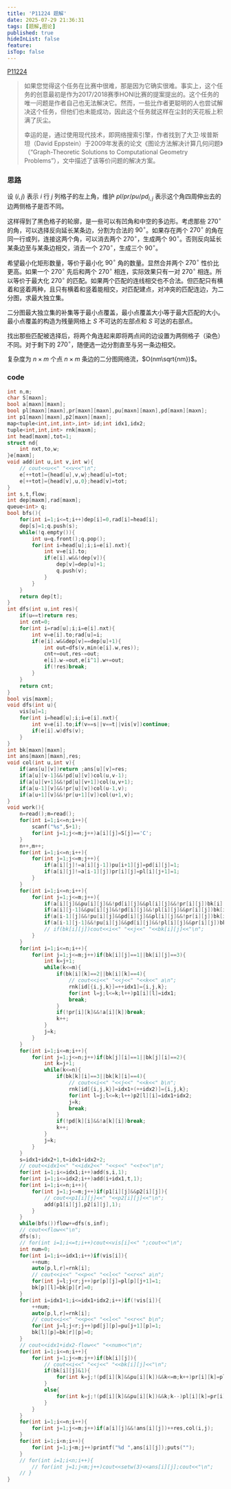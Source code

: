 ```yaml
---
title: 'P11224 题解'
date: 2025-07-29 21:36:31
tags: [题解,图论]
published: true
hideInList: false
feature: 
isTop: false
---
```

[P11224](https://www.luogu.com.cn/problem/P11224)

> 如果您觉得这个任务在比赛中很难，那是因为它确实很难。事实上，这个任务的创意最初是作为2017/2018赛季HONI比赛的提案提出的。这个任务的唯一问题是作者自己也无法解决它。然而，一些比作者更聪明的人也尝试解决这个任务，但他们也未能成功，因此这个任务就这样在尘封的天花板上积满了灰尘。
>
> 幸运的是，通过使用现代技术，即网络搜索引擎，作者找到了大卫·埃普斯坦（David Eppstein）于2009年发表的论文《图论方法解决计算几何问题》（“Graph-Theoretic Solutions to Computational Geometry Problems”），文中描述了该等价问题的解决方案。

### 思路

设 $(i,j)$ 表示 $i$ 行 $j$ 列格子的左上角，维护 $pl/pr/pu/pd_{i,j}$ 表示这个角四周伸出去的边两侧格子是否不同。

这样得到了黑色格子的轮廓，是一些可以有凹角和中空的多边形。考虑那些 $270^{\circ}$ 的角，可以选择反向延长某条边，分割为合法的 $90^{\circ}$。如果存在两个 $270^{\circ}$ 的角在同一行或列，连接这两个角，可以消去两个 $270^{\circ}$，生成两个 $90^{\circ}$。否则反向延长某条边至与某条边相交，消去一个 $270^{\circ}$，生成三个 $90^{\circ}$。

希望最小化矩形数量，等价于最小化 $90^{\circ}$ 角的数量。显然合并两个 $270^{\circ}$ 性价比更高。如果一个 $270^{\circ}$ 先后和两个 $270^{\circ}$ 相连，实际效果只有一对  $270^{\circ}$ 相连。所以等价于最大化 $270^{\circ}$ 的匹配。如果两个匹配的连线相交也不合法。但匹配只有横着和竖着两种，且只有横着和竖着能相交，对匹配建点，对冲突的匹配连边，为二分图，求最大独立集。

二分图最大独立集的补集等于最小点覆盖，最小点覆盖大小等于最大匹配的大小。最小点覆盖的构造为残量网络上 $S$ 不可达的左部点和 $S$ 可达的右部点。

找出那些匹配被选择后，将两个角连起来即将两点间的边设置为两侧格子（染色）不同。对于剩下的 $270^{\circ}$，随便选一边分割直至与另一条边相交。

复杂度为 $n\times m$ 个点 $n\times m$ 条边的二分图网络流，$O(nm\sqrt{nm})$。

### code

```cpp
int n,m;
char S[maxn];
bool a[maxn][maxn];
bool pl[maxn][maxn],pr[maxn][maxn],pu[maxn][maxn],pd[maxn][maxn];
int p1[maxn][maxn],p2[maxn][maxn];
map<tuple<int,int,int>,int> id;int idx1,idx2;
tuple<int,int,int> rnk[maxm];
int head[maxm],tot=1;
struct nd{
    int nxt,to,w;
}e[maxm];
void add(int u,int v,int w){
	// cout<<u<<" "<<v<<"\n";
    e[++tot]={head[u],v,w};head[u]=tot;
    e[++tot]={head[v],u,0};head[v]=tot;
}
int s,t,flow;
int dep[maxm],rad[maxm];
queue<int> q;
bool bfs(){
    for(int i=1;i<=t;i++)dep[i]=0,rad[i]=head[i];
    dep[s]=1;q.push(s);
    while(!q.empty()){
        int u=q.front();q.pop();
        for(int i=head[u];i;i=e[i].nxt){
            int v=e[i].to;
            if(e[i].w&&!dep[v]){
                dep[v]=dep[u]+1;
                q.push(v);
            }
        }
    }
    return dep[t];
}
int dfs(int u,int res){
    if(u==t)return res;
    int cnt=0;
    for(int i=rad[u];i;i=e[i].nxt){
        int v=e[i].to;rad[u]=i;
        if(e[i].w&&dep[v]==dep[u]+1){
            int out=dfs(v,min(e[i].w,res));
            cnt+=out,res-=out;
            e[i].w-=out,e[i^1].w+=out;
            if(!res)break;
        }
    }
    return cnt;
}
bool vis[maxm];
void dfs(int u){
    vis[u]=1;
    for(int i=head[u];i;i=e[i].nxt){
        int v=e[i].to;if(v==s||v==t||vis[v])continue;
        if(e[i].w)dfs(v);
    }
}
int bk[maxn][maxn];
int ans[maxn][maxn],res;
void col(int u,int v){
	if(ans[u][v])return ;ans[u][v]=res;
    if(a[u][v-1]&&!pd[u][v])col(u,v-1);
    if(a[u][v+1]&&!pd[u][v+1])col(u,v+1);
    if(a[u-1][v]&&!pr[u][v])col(u-1,v);
    if(a[u+1][v]&&!pr[u+1][v])col(u+1,v);
}
void work(){
    n=read();m=read();
    for(int i=1;i<=n;i++){
        scanf("%s",S+1);
        for(int j=1;j<=m;j++)a[i][j]=S[j]=='C';
    }
    n++,m++;
    for(int i=1;i<=n;i++){
        for(int j=1;j<=m;j++){
            if(a[i][j]!=a[i][j-1])pu[i+1][j]=pd[i][j]=1;
            if(a[i][j]!=a[i-1][j])pr[i][j]=pl[i][j+1]=1;
        }
    }
    for(int i=1;i<=n;i++){
        for(int j=1;j<=m;j++){
            if(a[i][j]&&pu[i][j]&&!pd[i][j]&&pl[i][j]&&!pr[i][j])bk[i][j]=1;
            if(a[i][j-1]&&pu[i][j]&&!pd[i][j]&&!pl[i][j]&&pr[i][j])bk[i][j]=2;
            if(a[i-1][j]&&!pu[i][j]&&pd[i][j]&&pl[i][j]&&!pr[i][j])bk[i][j]=3;
            if(a[i-1][j-1]&&!pu[i][j]&&pd[i][j]&&!pl[i][j]&&pr[i][j])bk[i][j]=4;
            // if(bk[i][j])cout<<i<<" "<<j<<" "<<bk[i][j]<<"\n";
        }
    }
    for(int i=1;i<=n;i++){
        for(int j=1;j<=m;j++)if(bk[i][j]==1||bk[i][j]==3){
        	int k=j+1;
        	while(k<=m){
        		if(bk[i][k]==2||bk[i][k]==4){
	            	// cout<<i<<" "<<j<<" "<<k<<" a\n";
	                rnk[id[{i,j,k}]=++idx1]={i,j,k};
	                for(int l=j;l<=k;l++)p1[i][l]=idx1;
	                break;
                }
        		if(!pr[i][k]&&!a[i][k])break;
        		k++;
            }
            j=k;
        }
    }
    for(int i=1;i<=m;i++){
        for(int j=1;j<=n;j++)if(bk[j][i]==1||bk[j][i]==2){
        	int k=j+1;
        	while(k<=n){
        		if(bk[k][i]==3||bk[k][i]==4){
	            	// cout<<i<<" "<<j<<" "<<k<<" b\n";
	                rnk[id[{i,j,k}]=idx1+(++idx2)]={i,j,k};
	                for(int l=j;l<=k;l++)p2[l][i]=idx1+idx2;
	                j=k;
	                break;
	            }
        		if(!pd[k][i]&&!a[k][i])break;
        		k++;
        	}
            j=k;
        }
    }
    s=idx1+idx2+1,t=idx1+idx2+2;
    // cout<<idx1<<" "<<idx2<<" "<<s<<" "<<t<<"\n";
    for(int i=1;i<=idx1;i++)add(s,i,1);
    for(int i=1;i<=idx2;i++)add(i+idx1,t,1);
    for(int i=1;i<=n;i++){
        for(int j=1;j<=m;j++)if(p1[i][j]&&p2[i][j]){
        	// cout<<p1[i][j]<<" "<<p2[i][j]<<"\n";
            add(p1[i][j],p2[i][j],1);
        }
    }
    while(bfs())flow+=dfs(s,inf);
    // cout<<flow<<"\n";
    dfs(s);
    // for(int i=1;i<=t;i++)cout<<vis[i]<<" ";cout<<"\n";
    int num=0;
    for(int i=1;i<=idx1;i++)if(vis[i]){
    	++num;
        auto[p,l,r]=rnk[i];
    	// cout<<i<<" "<<p<<" "<<l<<" "<<r<<" a\n";
        for(int j=l;j<r;j++)pr[p][j]=pl[p][j+1]=1;
        bk[p][l]=bk[p][r]=0;
    }
    for(int i=idx1+1;i<=idx1+idx2;i++)if(!vis[i]){
    	++num;
        auto[p,l,r]=rnk[i];
    	// cout<<i<<" "<<p<<" "<<l<<" "<<r<<" b\n";
        for(int j=l;j<r;j++)pd[j][p]=pu[j+1][p]=1;
        bk[l][p]=bk[r][p]=0;
    }
    // cout<<idx1+idx2-flow<<" "<<num<<"\n";
    for(int i=1;i<=n;i++){
        for(int j=1;j<=m;j++)if(bk[i][j]){
        	// cout<<i<<" "<<j<<" "<<bk[i][j]<<"\n";
            if(bk[i][j]&1){
                for(int k=j;!(pd[i][k]&&pu[i][k])&&k<=m;k++)pr[i][k]=pl[i][k+1]=1;
            }
            else{
                for(int k=j;!(pd[i][k]&&pu[i][k])&&k;k--)pl[i][k]=pr[i][k-1]=1;
            }
        }
    }
    for(int i=1;i<=n;i++){
        for(int j=1;j<=m;j++)if(a[i][j]&&!ans[i][j])++res,col(i,j);
    }
    for(int i=1;i<n;i++){
        for(int j=1;j<m;j++)printf("%d ",ans[i][j]);puts("");
    }
    // for(int i=1;i<n;i++){
        // for(int j=1;j<m;j++)cout<<setw(3)<<ans[i][j];cout<<"\n";
    // }
}
```